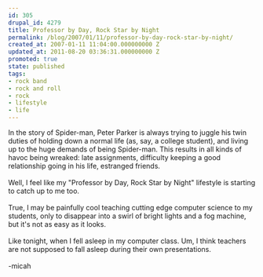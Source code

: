 ```yaml
---
id: 305
drupal_id: 4279
title: Professor by Day, Rock Star by Night
permalink: /blog/2007/01/11/professor-by-day-rock-star-by-night/
created_at: 2007-01-11 11:04:00.000000000 Z
updated_at: 2011-08-20 03:36:31.000000000 Z
promoted: true
state: published
tags:
- rock band
- rock and roll
- rock
- lifestyle
- life
---
```

In the story of Spider-man, Peter Parker is always trying to juggle his twin duties of holding down a normal life (as, say, a college student), and living up to the huge demands of being Spider-man. This results in all kinds of havoc being wreaked: late assignments, difficulty keeping a good relationship going in his life, estranged friends.<br /><br />Well, I feel like my "Professor by Day, Rock Star by Night" lifestyle is starting to catch up to me too.<br /><br />True, I may be painfully cool teaching cutting edge computer science to my students, only to disappear into a swirl of bright lights and a fog machine, but it's not as easy as it looks.<br /><br />Like tonight, when I fell asleep in my computer class. Um, I think teachers are not supposed to fall asleep during their own presentations.<br /><br />-micah
